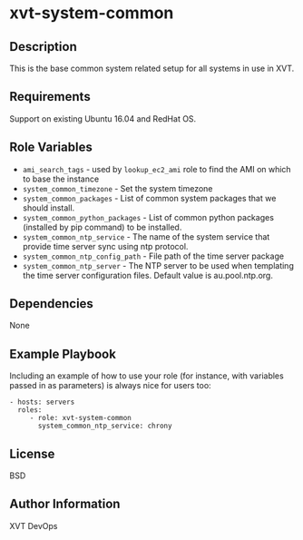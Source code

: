 xvt-system-common
=================

Description
------------

This is the base common system related setup for all systems in use in XVT.

Requirements
------------

Support on existing Ubuntu 16.04 and RedHat OS.

Role Variables
--------------

* `ami_search_tags` - used by `lookup_ec2_ami` role to find the AMI on which to base the instance
* `system_common_timezone` - Set the system timezone
* `system_common_packages` - List of common system packages that we should install.
* `system_common_python_packages` - List of common python packages (installed by pip command) to be installed.
* `system_common_ntp_service` - The name of the system service that provide time server sync using ntp protocol.
* `system_common_ntp_config_path` - File path of the time server package
* `system_common_ntp_server` - The NTP server to be used when templating the time server configuration files.
   Default value is au.pool.ntp.org.

Dependencies
------------

None

Example Playbook
----------------

Including an example of how to use your role (for instance, with variables passed in as parameters) is always nice for users too:

    - hosts: servers
      roles:
         - role: xvt-system-common
           system_common_ntp_service: chrony

License
-------

BSD

Author Information
------------------

XVT DevOps
